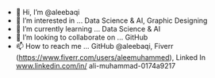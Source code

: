 - 👋 Hi, I’m @aleebaqi
- 👀 I’m interested in ... Data Science & AI, Graphic Designing
- 🌱 I’m currently learning ... Data Science & AI
- 💞️ I’m looking to collaborate on ... GitHub
- 📫 How to reach me ... GitHub @aleebaqi, Fiverr (https://www.fiverr.com/users/aleemuhammed), Linked In www.linkedin.com/in/
ali-muhammad-0174a9217


<!---
aleebaqi/aleebaqi is a ✨ special ✨ repository because its `README.md` (this file) appears on your GitHub profile.
You can click the Preview link to take a look at your changes.
--->
